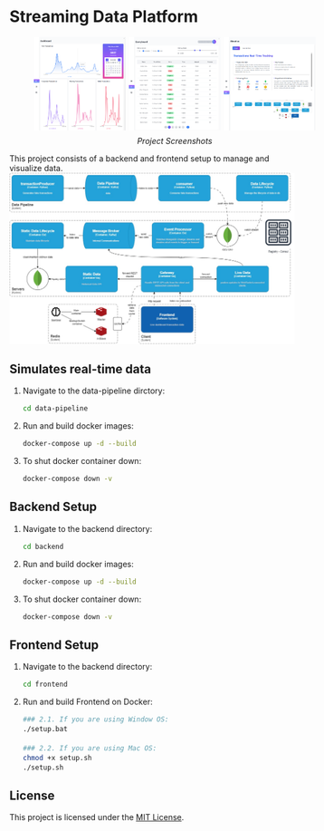# Streaming Data Platform

<figure style="width: 100%; text-align: center;">
  <div style="display: flex; justify-content: space-around; align-items: center; width: 100%;">
    <img src="./pics/dashboard.png" alt="Dashboard" style="width: 32%;">
    <img src="./pics/queryboard.png" alt="Queryboard" style="width: 32%;">
    <img src="./pics/about.png" alt="About" style="width: 32%;">
  </div>
  <figcaption style="font-style: italic; margin-top: 10px;">Project Screenshots</figcaption>
</figure>

This project consists of a backend and frontend setup to manage and visualize data.
![C4](./c2.jpg)

## Simulates real-time data

1. Navigate to the data-pipeline dirctory:

   ```bash
   cd data-pipeline

   ```

2. Run and build docker images:

   ```bash
   docker-compose up -d --build

   ```

3. To shut docker container down:
   ```bash
   docker-compose down -v
   ```

## Backend Setup

1. Navigate to the backend directory:

   ```bash
   cd backend

   ```

2. Run and build docker images:

   ```bash
   docker-compose up -d --build

   ```

3. To shut docker container down:
   ```bash
   docker-compose down -v
   ```

## Frontend Setup

1. Navigate to the backend directory:

   ```bash
   cd frontend

   ```

2. Run and build Frontend on Docker:

   ```bash
   ### 2.1. If you are using Window OS:
   ./setup.bat

   ### 2.2. If you are using Mac OS:
   chmod +x setup.sh
   ./setup.sh
   ```

## License

This project is licensed under the [MIT License](LICENSE).
